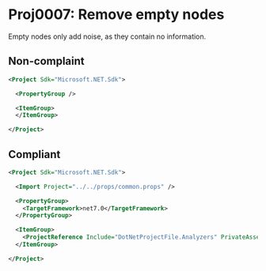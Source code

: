# Proj0007: Remove empty nodes
Empty nodes only add noise, as they contain no information.

## Non-complaint
``` XML
<Project Sdk="Microsoft.NET.Sdk">

  <PropertyGroup />

  <ItemGroup>
  </ItemGroup>

</Project>
```

## Compliant
``` XML
<Project Sdk="Microsoft.NET.Sdk">

  <Import Project="../../props/common.props" />

  <PropertyGroup>
    <TargetFramework>net7.0</TargetFramework>
  </PropertyGroup>

  <ItemGroup>
    <ProjectReference Include="DotNetProjectFile.Analyzers" PrivateAssets="all" IncludeAssets="runtime; build; native; contentfiles; analyzers; buildtransitive" />	
  </ItemGroup>

</Project>
```
